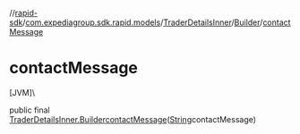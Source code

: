 //[rapid-sdk](../../../../index.md)/[com.expediagroup.sdk.rapid.models](../../index.md)/[TraderDetailsInner](../index.md)/[Builder](index.md)/[contactMessage](contact-message.md)

# contactMessage

[JVM]\

public final [TraderDetailsInner.Builder](index.md)[contactMessage](contact-message.md)([String](https://docs.oracle.com/javase/8/docs/api/java/lang/String.html)contactMessage)
